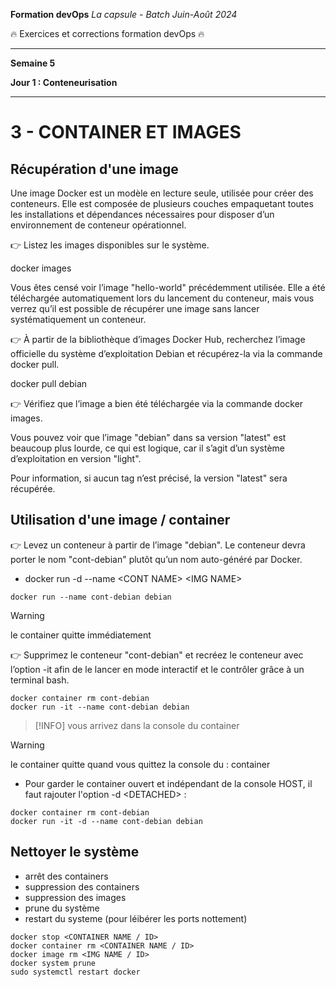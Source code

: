 **Formation devOps**
_La capsule - Batch Juin-Août 2024_

:fire: Exercices et corrections formation devOps :fire:

---

**Semaine 5**

**Jour 1 : Conteneurisation**

---

# 3 - CONTAINER ET IMAGES

## Récupération d'une image 

Une image Docker est un modèle en lecture seule, utilisée pour créer des conteneurs. Elle est composée de plusieurs couches empaquetant toutes les installations et dépendances nécessaires pour disposer d’un environnement de conteneur opérationnel.

👉 Listez les images disponibles sur le système.

docker images

Vous êtes censé voir l’image "hello-world" précédemment utilisée. Elle a été téléchargée automatiquement lors du lancement du conteneur, mais vous verrez qu’il est possible de récupérer une image sans lancer systématiquement un conteneur.

👉 À partir de la bibliothèque d’images Docker Hub, recherchez l’image officielle du système d’exploitation Debian et récupérez-la via la commande docker pull.

docker pull debian

👉 Vérifiez que l’image a bien été téléchargée via la commande docker images.

Vous pouvez voir que l’image "debian" dans sa version "latest" est beaucoup plus lourde, ce qui est logique, car il s’agit d’un système d’exploitation en version "light".

Pour information, si aucun tag n’est précisé, la version "latest" sera récupérée.

## Utilisation d'une image / container 

👉 Levez un conteneur à partir de l’image "debian". Le conteneur devra porter le nom "cont-debian" plutôt qu’un nom auto-généré par Docker.
- docker run -d <detached> --name \<CONT NAME\> \<IMG NAME\>
```
docker run --name cont-debian debian
```

> [!WARNING]
> le container quitte immédiatement

👉 Supprimez le conteneur "cont-debian" et recréez le conteneur avec l’option -it afin de le lancer en mode interactif et le contrôler grâce à un terminal bash.
```
docker container rm cont-debian
docker run -it --name cont-debian debian
```

> [!INFO]
> vous arrivez dans la console du container

> [!WARNING]
> le container quitte quand vous quittez la console du : container 

- Pour garder le container ouvert et indépendant de la console HOST, il faut rajouter l'option -d \<DETACHED\> :
```
docker container rm cont-debian
docker run -it -d --name cont-debian debian
```
## Nettoyer le système 

- arrêt des containers  
- suppression des containers
- suppression des images
- prune du système  
- restart du systeme (pour léibérer les ports nottement)
  
```
docker stop <CONTAINER NAME / ID>
docker container rm <CONTAINER NAME / ID>
docker image rm <IMG NAME / ID>
docker system prune
sudo systemctl restart docker
```
